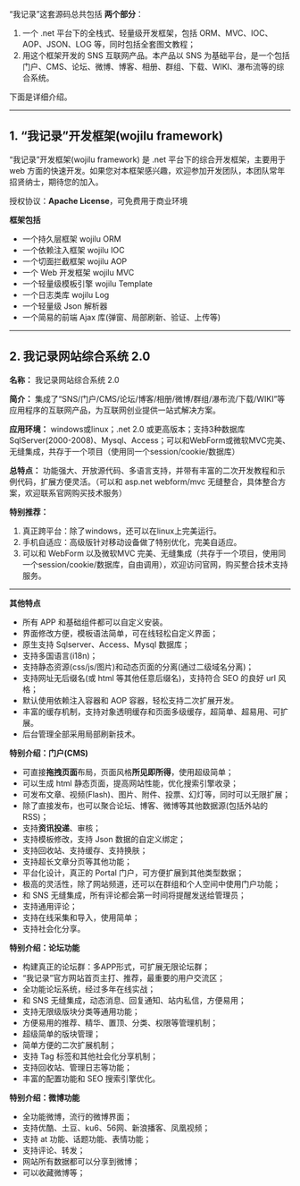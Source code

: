 



“我记录”这套源码总共包括 **两个部分**：  

1. 一个 .net 平台下的全栈式、轻量级开发框架，包括 ORM、MVC、IOC、AOP、JSON、LOG 等，同时包括全套图文教程；  
2. 用这个框架开发的 SNS 互联网产品。本产品以 SNS 为基础平台，是一个包括门户、CMS、论坛、微博、博客、相册、群组、下载、WIKI、瀑布流等的综合系统。


下面是详细介绍。



----------
## 1. “我记录”开发框架(wojilu framework)


“我记录”开发框架(wojilu framework) 是 .net 平台下的综合开发框架，主要用于 web 方面的快速开发。如果您对本框架感兴趣，欢迎参加开发团队，本团队常年招贤纳士，期待您的加入。

授权协议：**Apache License**，可免费用于商业环境  


**框架包括**

* 一个持久层框架 wojilu ORM
* 一个依赖注入框架 wojilu IOC
* 一个切面拦截框架 wojilu AOP
* 一个 Web 开发框架 wojilu MVC
* 一个轻量级模板引擎 wojilu Template
* 一个日志类库 wojilu Log
* 一个轻量级 Json 解析器
* 一个简易的前端 Ajax 库(弹窗、局部刷新、验证、上传等)

----------
## 2. 我记录网站综合系统 2.0


**名称：** 我记录网站综合系统 2.0

**简介：** 集成了“SNS/门户/CMS/论坛/博客/相册/微博/群组/瀑布流/下载/WIKI”等应用程序的互联网产品，为互联网创业提供一站式解决方案。

**应用环境：** windows或linux；.net 2.0 或更高版本；支持3种数据库 SqlServer(2000-2008)、Mysql、Access；可以和WebForm或微软MVC完美、无缝集成，共存于一个项目（使用同一个session/cookie/数据库）

**总特点：** 功能强大、开放源代码、多语言支持，并带有丰富的二次开发教程和示例代码，扩展方便灵活。（可以和 asp.net webform/mvc 无缝整合，具体整合方案，欢迎联系官网购买技术服务）

**特别推荐：** 

1. 真正跨平台：除了windows，还可以在linux上完美运行。  
2. 手机自适应：高级版针对移动设备做了特别优化，完美自适应。
3. 可以和 WebForm 以及微软MVC 完美、无缝集成（共存于一个项目，使用同一个session/cookie/数据库，自由调用），欢迎访问官网，购买整合技术支持服务。  

----------

**其他特点**

* 所有 APP 和基础组件都可以自定义安装。
* 界面修改方便，模板语法简单，可在线轻松自定义界面；
* 原生支持 Sqlserver、Access、Mysql 数据库；
* 支持多国语言(i18n)；
* 支持静态资源(css/js/图片)和动态页面的分离(通过二级域名分离)；
* 支持网址无后缀名(或 html 等其他任意后缀名)，支持符合 SEO 的良好 url 风格；
* 默认使用依赖注入容器和 AOP 容器，轻松支持二次扩展开发。
* 丰富的缓存机制，支持对象透明缓存和页面多级缓存，超简单、超易用、可扩展。
* 后台管理全部采用局部刷新技术。


**特别介绍：门户(CMS)**

* 可直接**拖拽页面**布局，页面风格**所见即所得**，使用超级简单；
* 可以生成 html 静态页面，提高网站性能，优化搜索引擎收录；
* 可发布文章、视频(Flash)、图片、附件、投票、幻灯等，同时可以无限扩展；
* 除了直接发布，也可以聚合论坛、博客、微博等其他数据源(包括外站的RSS)；
* 支持**资讯投递**、审核；
* 支持模板修改，支持 Json 数据的自定义绑定；
* 支持回收站、支持缓存、支持换肤；
* 支持超长文章分页等其他功能；
* 平台化设计，真正的 Portal 门户，可方便扩展到其他类型数据；
* 极高的灵活性，除了网站频道，还可以在群组和个人空间中使用门户功能；
* 和 SNS 无缝集成，所有评论都会第一时间将提醒发送给管理员；
* 支持通用评论；
* 支持在线采集和导入，使用简单；
* 支持社会化分享。

**特别介绍：论坛功能**

* 构建真正的论坛群：多APP形式，可扩展无限论坛群；
* “我记录”官方网站首页主打、推荐，最重要的用户交流区；
* 全功能论坛系统，经过多年在线实战；
* 和 SNS 无缝集成，动态消息、回复通知、站内私信，方便易用；
* 支持无限级版块分类等通用功能；
* 方便易用的推荐、精华、置顶、分类、权限等管理机制；
* 超级简单的版块管理；
* 简单方便的二次扩展机制；
* 支持 Tag 标签和其他社会化分享机制；
* 支持回收站、管理日志等功能；
* 丰富的配置功能和 SEO 搜索引擎优化。


**特别介绍：微博功能**

* 全功能微博，流行的微博界面；
* 支持优酷、土豆、ku6、56网、新浪播客、凤凰视频；
* 支持 at 功能、话题功能、表情功能；
* 支持评论、转发；
* 网站所有数据都可以分享到微博；
* 可以收藏微博等；


